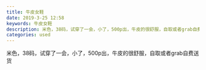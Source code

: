 ```yaml
---
title: 牛皮女鞋
date: 2019-3-25 12:58
keywords: 牛皮女鞋
description: 米色，38码，试穿了一会，小了，500p出，牛皮的很舒服，自取或者grab自费送货
categories: used
---
```

<td class="t_f" id="postmessage_3302071">

米色，38码，试穿了一会，小了，500p出，牛皮的很舒服，自取或者grab自费送货<br/>
<img alt="" border="0" class="zoom" data-cf-modified-794538ddea784ca7f41113bd-="" file="http://www.flw.ph/data/appbyme/upload/image/201903/25/YiZi05leDsKV.jpg" id="aimg_pl8Q9" lazyloadthumb="1" onclick="" onmouseover="" src="http://www.flw.ph/data/appbyme/upload/image/201903/25/YiZi05leDsKV.jpg"/><br/>
<br/>
<img alt="" border="0" class="zoom" data-cf-modified-794538ddea784ca7f41113bd-="" file="http://www.flw.ph/data/appbyme/upload/image/201903/25/Lic7sNkwHBpL.jpg" id="aimg_SZw99" lazyloadthumb="1" onclick="" onmouseover="" src="http://www.flw.ph/data/appbyme/upload/image/201903/25/Lic7sNkwHBpL.jpg"/><br/>
<br/>
<img alt="" border="0" class="zoom" data-cf-modified-794538ddea784ca7f41113bd-="" file="http://www.flw.ph/data/appbyme/upload/image/201903/25/fAyI2g0KfgTA.jpg" id="aimg_uOUof" lazyloadthumb="1" onclick="" onmouseover="" src="http://www.flw.ph/data/appbyme/upload/image/201903/25/fAyI2g0KfgTA.jpg"/><br/>
<br/>
<img alt="" border="0" class="zoom" data-cf-modified-794538ddea784ca7f41113bd-="" file="http://www.flw.ph/data/appbyme/upload/image/201903/25/o2B3XZlyk3MJ.jpg" id="aimg_cWiJT" lazyloadthumb="1" onclick="" onmouseover="" src="http://www.flw.ph/data/appbyme/upload/image/201903/25/o2B3XZlyk3MJ.jpg"/><br/>
<br/>
</td>
